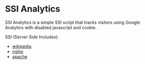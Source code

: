 # SSI Analytics

SSI Analytics is a simple SSI script that tracks visitors using Google Analytics with disabled javascript and cookie.

SSI (Server Side Includes):  
* [wikipedia](https://en.wikipedia.org/wiki/Server_Side_Includes)
* [nginx](http://nginx.org/en/docs/http/ngx_http_ssi_module.html)
* [apache](http://httpd.apache.org/docs/current/howto/ssi.html)

